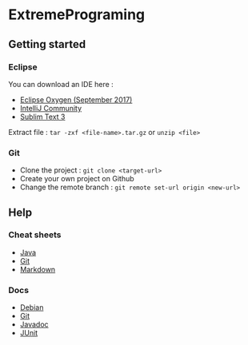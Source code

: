 # ExtremePrograming

## Getting started

### Eclipse

You can download an IDE here :
* [Eclipse Oxygen (September 2017)](http://www.eclipse.org/downloads/packages/eclipse-ide-java-developers/oxygenrc3)
* [IntelliJ Community](https://www.jetbrains.com/idea/download/)
* [Sublim Text 3](https://www.sublimetext.com/3)

Extract file : `tar -zxf <file-name>.tar.gz` or `unzip <file>`

### Git

* Clone the project : `git clone <target-url>`
* Create your own project on Github
* Change the remote branch : `git remote set-url origin <new-url>`

## Help

### Cheat sheets

* [Java](https://introcs.cs.princeton.edu/java/11cheatsheet/ "Java Programing Cheatsheet")
* [Git](https://www.git-tower.com/blog/posts/git-cheat-sheet "Git Tower")
* [Markdown](https://github.com/adam-p/markdown-here/wiki/Markdown-Cheatsheet "Markdown Cheat Sheet by Adam Pritchard")

### Docs

* [Debian](https://www.debian.org/doc/manuals/refcard/refcard "Debian Doc")
* [Git](https://git-scm.com/documentation "Git SCM doc")
* [Javadoc](https://docs.oracle.com/javase/8/docs/api/ "Java 8 Doc")
* [JUnit](http://junit.org/junit4/javadoc/latest/ "JUnit Doc")